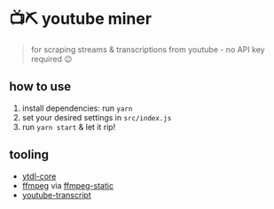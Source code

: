 # 📺⛏ youtube miner

> for scraping streams & transcriptions from youtube - no API key required 😉

## how to use

1. install dependencies: run `yarn`
1. set your desired settings in `src/index.js`
1. run `yarn start` & let it rip!

## tooling

- [ytdl-core](https://github.com/fent/node-ytdl-core)
- [ffmpeg](https://ffmpeg.org/documentation.html) via [ffmpeg-static](https://github.com/eugeneware/ffmpeg-static)
- [youtube-transcript](https://github.com/Kakulukian/youtube-transcript)
